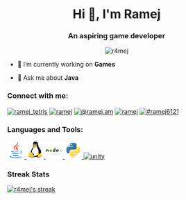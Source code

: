 <h1 align="center">Hi 👋, I'm Ramej</h1>
<h3 align="center">An aspiring game developer</h3>

<p align="center"> <img src="https://komarev.com/ghpvc/?username=r4mej&label=Profile%20views&color=0e75b6&style=flat" alt="r4mej" /> </p>

- 🔭 I’m currently working on **Games**

- 💬 Ask me about **Java**

<h3 align="left">Connect with me:</h3>
<p align="left">
<a href="https://twitter.com/ramej_tetris" target="blank"><img align="center" src="https://raw.githubusercontent.com/rahuldkjain/github-profile-readme-generator/master/src/images/icons/Social/twitter.svg" alt="ramej_tetris" height="30" width="40" /></a>
<a href="https://fb.com/ramej" target="blank"><img align="center" src="https://raw.githubusercontent.com/rahuldkjain/github-profile-readme-generator/master/src/images/icons/Social/facebook.svg" alt="ramej" height="30" width="40" /></a>
<a href="https://instagram.com/@ramej.am" target="blank"><img align="center" src="https://raw.githubusercontent.com/rahuldkjain/github-profile-readme-generator/master/src/images/icons/Social/instagram.svg" alt="@ramej.am" height="30" width="40" /></a>
<a href="https://www.youtube.com/c/ramej" target="blank"><img align="center" src="https://raw.githubusercontent.com/rahuldkjain/github-profile-readme-generator/master/src/images/icons/Social/youtube.svg" alt="ramej" height="30" width="40" /></a>
<a href="https://discord.gg/#ramej6121" target="blank"><img align="center" src="https://raw.githubusercontent.com/rahuldkjain/github-profile-readme-generator/master/src/images/icons/Social/discord.svg" alt="#ramej6121" height="30" width="40" /></a>
</p>

<h3 align="left">Languages and Tools:</h3>
<p align="left"> <a href="https://www.java.com" target="_blank" rel="noreferrer"> <img src="https://raw.githubusercontent.com/devicons/devicon/master/icons/java/java-original.svg" alt="java" width="40" height="40"/> </a> <a href="https://www.linux.org/" target="_blank" rel="noreferrer"> <img src="https://raw.githubusercontent.com/devicons/devicon/master/icons/linux/linux-original.svg" alt="linux" width="40" height="40"/> </a> <a href="https://nodejs.org" target="_blank" rel="noreferrer"> <img src="https://raw.githubusercontent.com/devicons/devicon/master/icons/nodejs/nodejs-original-wordmark.svg" alt="nodejs" width="40" height="40"/> </a> <a href="https://www.python.org" target="_blank" rel="noreferrer"> <img src="https://raw.githubusercontent.com/devicons/devicon/master/icons/python/python-original.svg" alt="python" width="40" height="40"/> </a> <a href="https://unity.com/" target="_blank" rel="noreferrer"> <img src="https://www.vectorlogo.zone/logos/unity3d/unity3d-icon.svg" alt="unity" width="40" height="40"/> </a> </p>

<h3>Streak Stats</h3>
<p allign="center">
<a href="https://github.com/r4mej/github-readme-streak-stats">
    <img title="🔥" alt="r4mej's streak" src="https://streak-stats.demolab.com/?user=r4mej&theme=monokai-metallian&hide_border=true"/>
    </a>
</p>

